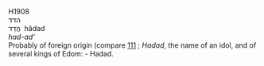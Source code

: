 H1908  
הדד  
הֲדַד ‎ hădad  
*had-ad‘*  
Probably of foreign origin (compare [111](h0111) ; *Hadad*, the name of
an idol, and of several kings of Edom: - Hadad.  
